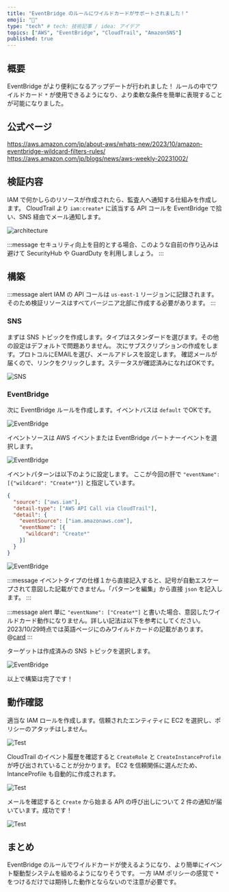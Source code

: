 ```yaml
---
title: "EventBridge のルールにワイルドカードがサポートされました！"
emoji: "🌉"
type: "tech" # tech: 技術記事 / idea: アイデア
topics: ["AWS", "EventBridge", "CloudTrail", "AmazonSNS"]
published: true
---
```


## 概要

EventBridge がより便利になるアップデートが行われました！
ルールの中でワイルドカード `*` が使用できるようになり、より柔軟な条件を簡単に表現することが可能になりました。

## 公式ページ

https://aws.amazon.com/jp/about-aws/whats-new/2023/10/amazon-eventbridge-wildcard-filters-rules/
https://aws.amazon.com/jp/blogs/news/aws-weekly-20231002/

## 検証内容

IAM で何かしらのリソースが作成されたら、監査人へ通知する仕組みを作成します。
CloudTrail より `iam:create*` に該当する API コールを EventBridge で拾い、SNS 経由でメール通知します。

![architecture](/images/eventbridge-wildcard-20231029/architecture.png)

:::message
セキュリティ向上を目的とする場合、このような自前の作り込みは避けて SecurityHub や GuardDuty を利用しましょう。
:::

## 構築

:::message alert
IAM の API コールは `us-east-1` リージョンに記録されます。そのため検証リソースはすべてバージニア北部に作成する必要があります。
:::

### SNS

まずは SNS トピックを作成します。タイプはスタンダードを選びます。その他の設定はデフォルトで問題ありません。
次にサブスクリプションの作成をします。プロトコルにEMAILを選び、メールアドレスを設定します。
確認メールが届くので、リンクをクリックします。ステータスが確認済みになればOKです。

![SNS](/images/eventbridge-wildcard-20231029/sns.png)

### EventBridge

次に EventBridge ルールを作成します。イベントバスは `default` でOKです。

![EventBridge](/images/eventbridge-wildcard-20231029/eventbridge1.png)

イベントソースは AWS イベントまたは EventBridge パートナーイベントを選択します。

![EventBridge](/images/eventbridge-wildcard-20231029/eventbridge2.png)

イベントパターンは以下のように設定します。
ここが今回の肝で `"eventName": [{"wildcard": "Create*"}]` と指定しています。

```json
{
  "source": ["aws.iam"],
  "detail-type": ["AWS API Call via CloudTrail"],
  "detail": {
    "eventSource": ["iam.amazonaws.com"],
    "eventName": [{
      "wildcard": "Create*"
    }]
  }
}
```

![EventBridge](/images/eventbridge-wildcard-20231029/eventbridge3.png)

:::message
イベントタイプの仕様１から直接記入すると、記号が自動エスケープされて意図した記載ができません。「パターンを編集」から直接 `json` を記入します。
:::

:::message alert
単に `"eventName": ["Create*"]` と書いた場合、意図したワイルドカード動作になりません。詳しい記法は以下を参考にしてください。2023/10/29時点では英語ページにのみワイルドカードの記載があります。
@[card](https://docs.aws.amazon.com/eventbridge/latest/userguide/eb-event-patterns-content-based-filtering.html#eb-filtering-wildcard-matching)
:::

ターゲットは作成済みの SNS トピックを選択します。

![EventBridge](/images/eventbridge-wildcard-20231029/eventbridge4.png)

以上で構築は完了です！

## 動作確認

適当な IAM ロールを作成します。信頼されたエンティティに EC2 を選択し、ポリシーのアタッチはしません。

![Test](/images/eventbridge-wildcard-20231029/test1.png)

CloudTrail のイベント履歴を確認すると `CreateRole` と `CreateInstanceProfile` が呼び出されていることが分かります。
EC2 を信頼関係に選んだため、IntanceProfile も自動的に作成されます。

![Test](/images/eventbridge-wildcard-20231029/test2.png)

メールを確認すると `Create` から始まる API の呼び出しについて 2 件の通知が届いています。成功です！

![Test](/images/eventbridge-wildcard-20231029/test3.png)

## まとめ

EventBridge のルールでワイルドカードが使えるようになり、より簡単にイベント駆動型システムを組めるようになりそうです。
一方 IAM ポリシーの感覚で `*` をつけるだけでは期待した動作とならないので注意が必要です。
